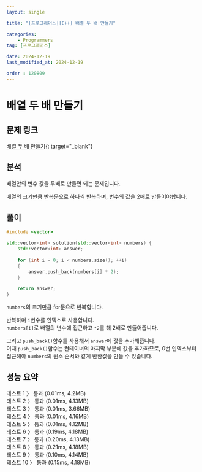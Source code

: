 ```yaml
---
layout: single

title: "[프로그래머스][C++] 배열 두 배 만들기"

categories:
    - Programmers
tag: [프로그래머스]

date: 2024-12-19
last_modified_at: 2024-12-19

order : 120809
---
```


# 배열 두 배 만들기

## 문제 링크

[배열 두 배 만들기](https://school.programmers.co.kr/learn/courses/30/lessons/120809){: target="_blank"}

## 분석

배열안의 변수 값을 두배로 만들면 되는 문제입니다.

배열의 크기만큼 반복문으로 하나씩 반복하며, 변수의 값을 2배로 만들어야합니다.

## 풀이

```cpp
#include <vector>

std::vector<int> solution(std::vector<int> numbers) {
    std::vector<int> answer;
    
    for (int i = 0; i < numbers.size(); ++i)
    {
        answer.push_back(numbers[i] * 2);
    }
    
    return answer;
}
```

`numbers`의 크기만큼 for문으로 반복합니다.

반복하며 `i`변수를 인덱스로 사용합니다.  
`numbers[i]`로 배열의 변수에 접근하고 `*2`를 해 2배로 만들어줍니다.

그리고 `push_back()`함수를 사용해서 `answer`에 값을 추가해줍니다.  
이때 `push_back()`함수는 컨테이너의 마지막 부분에 값을 추가하므로, 0번 인덱스부터 접근해야 `numbers`의 원소 순서와 같게 반환값을 만들 수 있습니다.

## 성능 요약

테스트 1 〉	통과 (0.01ms, 4.2MB)  
테스트 2 〉	통과 (0.01ms, 4.13MB)  
테스트 3 〉	통과 (0.01ms, 3.66MB)  
테스트 4 〉	통과 (0.01ms, 4.16MB)  
테스트 5 〉	통과 (0.01ms, 4.12MB)  
테스트 6 〉	통과 (0.19ms, 4.18MB)  
테스트 7 〉	통과 (0.20ms, 4.13MB)  
테스트 8 〉	통과 (0.21ms, 4.18MB)  
테스트 9 〉	통과 (0.10ms, 4.14MB)  
테스트 10 〉 통과 (0.15ms, 4.18MB)